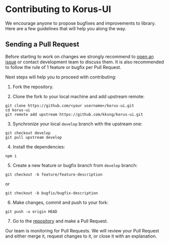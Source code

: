 # Contributing to Korus-UI

We encourage anyone to propose bugfixes and improvements to library. Here are a few guidelines that will help you along the way.

## Sending a Pull Request

Before starting to work on changes we strongly recommend to [open an issue](https://github.com/kksng/korus-ui/issues/new/choose) or contact development team to discuss them.
It is also recommended to follow the rule of 1 feature or bugfix per Pull Request.

Next steps will help you to proceed with contributing:

1. Fork the repository.

2. Clone the fork to your local machine and add upstream remote:

```
git clone https://github.com/<your username>/korus-ui.git
cd korus-ui
git remote add upstream https://github.com/kksng/korus-ui.git
```
3. Synchronize your local `develop` branch with the upstream one:

```
git checkout develop
git pull upstream develop
```
4. Install the dependencies:

```
npm i
```
5. Create a new feature or bugfix branch from `develop` branch:

```
git checkout -b feature/feature-description
```
or
```
git checkout -b bugfix/bugfix-description
```
6. Make changes, commit and push to your fork:

```
git push -u origin HEAD
```
7. Go to the [repository](https://github.com/kksng/korus-ui) and make a Pull Request.

Our team is monitoring for Pull Requests. We will review your Pull Request and either merge it, request changes to it, or close it with an explanation.
